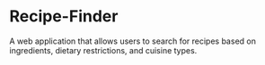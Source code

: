 # Recipe-Finder
A web application that allows users to search for recipes based on ingredients, dietary restrictions, and cuisine types.
